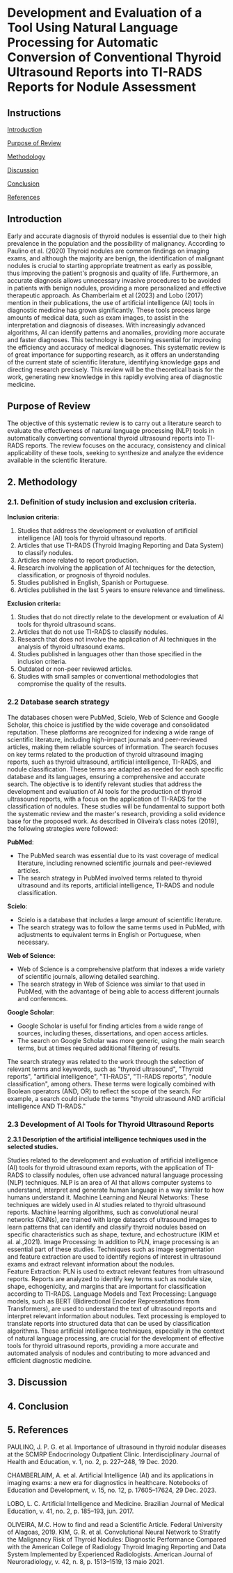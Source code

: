 # Development and Evaluation of a Tool Using Natural Language Processing for Automatic Conversion of Conventional Thyroid Ultrasound Reports into TI-RADS Reports for Nodule Assessment #

## Instructions ##

[Introduction ](https://github.com/maluvreis/mlvr/edit/main/Project/Revis%C3%A3o_sistem%C3%A1tica.md#1-introdu%C3%A7%C3%A3o)

[Purpose of Review](https://github.com/maluvreis/mlvr/edit/main/Project/Revis%C3%A3o_sistem%C3%A1tica.md#purpose-of-review) 

[Methodology](https://github.com/maluvreis/mlvr/edit/main/Project/Revis%C3%A3o_sistem%C3%A1tica.md#4-metodologia) 

[Discussion](https://github.com/maluvreis/mlvr/edit/main/Project/Revis%C3%A3o_sistem%C3%A1tica.md#5-discuss%C3%A3o) 

[Conclusion](https://github.com/maluvreis/mlvr/edit/main/Project/Revis%C3%A3o_sistem%C3%A1tica.md#6-conclus%C3%A3o) 

[References](https://github.com/maluvreis/mlvr/edit/main/Project/Revis%C3%A3o_sistem%C3%A1tica.md#7-refer%C3%AAncias)

## Introduction ##

 Early and accurate diagnosis of thyroid nodules is essential due to their high prevalence in the population and the possibility of malignancy. According to Paulino et al. (2020) Thyroid nodules are common findings on imaging exams, and although the majority are benign, the identification of malignant nodules is crucial to starting appropriate treatment as early as possible, thus improving the patient's prognosis and quality of life. Furthermore, an accurate diagnosis allows unnecessary invasive procedures to be avoided in patients with benign nodules, providing a more personalized and effective therapeutic approach.
 As Chamberlaim et al (2023) and Lobo (2017) mention in their publications, the use of artificial intelligence (AI) tools in diagnostic medicine has grown significantly. These tools process large amounts of medical data, such as exam images, to assist in the interpretation and diagnosis of diseases. With increasingly advanced algorithms, AI can identify patterns and anomalies, providing more accurate and faster diagnoses. This technology is becoming essential for improving the efficiency and accuracy of medical diagnoses.
 This systematic review is of great importance for supporting research, as it offers an understanding of the current state of scientific literature, identifying knowledge gaps and directing research precisely. This review will be the theoretical basis for the work, generating new knowledge in this rapidly evolving area of ​​diagnostic medicine.
     
## Purpose of Review ##

The objective of this systematic review is to carry out a literature search to evaluate the effectiveness of natural language processing (NLP) tools in automatically converting conventional thyroid ultrasound reports into TI-RADS reports. The review focuses on the accuracy, consistency and clinical applicability of these tools, seeking to synthesize and analyze the evidence available in the scientific literature.

## 2. Methodology ##

 ### 2.1. Definition of study inclusion and exclusion criteria.
 
**Inclusion criteria:**
1. Studies that address the development or evaluation of artificial intelligence (AI) tools for thyroid ultrasound reports.
2. Articles that use TI-RADS (Thyroid Imaging Reporting and Data System) to classify nodules.
3. Articles more related to report production.
4. Research involving the application of AI techniques for the detection, classification, or prognosis of thyroid nodules.
5. Studies published in English, Spanish or Portuguese.
6. Articles published in the last 5 years to ensure relevance and timeliness.

**Exclusion criteria:**
1. Studies that do not directly relate to the development or evaluation of AI tools for thyroid ultrasound scans.
2. Articles that do not use TI-RADS to classify nodules.
3. Research that does not involve the application of AI techniques in the analysis of thyroid ultrasound exams.
4. Studies published in languages ​​other than those specified in the inclusion criteria.
5. Outdated or non-peer reviewed articles.
6. Studies with small samples or conventional methodologies that compromise the quality of the results.

### 2.2 Database search strategy

 The databases chosen were PubMed, Scielo, Web of Science and Google Scholar, this choice is justified by the wide coverage and consolidated reputation. These platforms are recognized for indexing a wide range of scientific literature, including high-impact journals and peer-reviewed articles, making them reliable sources of information. The search focuses on key terms related to the production of thyroid ultrasound imaging reports, such as thyroid ultrasound, artificial intelligence, TI-RADS, and nodule classification. These terms are adapted as needed for each specific database and its languages, ensuring a comprehensive and accurate search. The objective is to identify relevant studies that address the development and evaluation of AI tools for the production of thyroid ultrasound reports, with a focus on the application of TI-RADS for the classification of nodules. These studies will be fundamental to support both the systematic review and the master's research, providing a solid evidence base for the proposed work.
As described in Oliveira’s class notes (2019), the following strategies were followed:

**PubMed**:
   - The PubMed search was essential due to its vast coverage of medical literature, including renowned scientific journals and peer-reviewed articles.
   - The search strategy in PubMed involved terms related to thyroid ultrasound and its reports, artificial intelligence, TI-RADS and nodule classification.
 

 **Scielo**:
   - Scielo is a database that includes a large amount of scientific literature.
   - The search strategy was to follow the same terms used in PubMed, with adjustments to equivalent terms in English or Portuguese, when necessary.
 
**Web of Science**:
   - Web of Science is a comprehensive platform that indexes a wide variety of scientific journals, allowing detailed searching.
   - The search strategy in Web of Science was similar to that used in PubMed, with the advantage of being able to access different journals and conferences.
   

**Google Scholar**:
   - Google Scholar is useful for finding articles from a wide range of sources, including theses, dissertations, and open access articles.
   - The search on Google Scholar was more generic, using the main search terms, but at times required additional filtering of results.

The search strategy was related to the work through the selection of relevant terms and keywords, such as "thyroid ultrasound", "Thyroid reports", "artificial intelligence", "TI-RADS", "TI-RADS reports", "nodule classification", among others. These terms were logically combined with Boolean operators (AND, OR) to reflect the scope of the search. For example, a search could include the terms "thyroid ultrasound AND artificial intelligence AND TI-RADS."

### 2.3 Development of AI Tools for Thyroid Ultrasound Reports

  **2.3.1 Description of the artificial intelligence techniques used in the selected studies.**
  
  Studies related to the development and evaluation of artificial intelligence (AI) tools for thyroid ultrasound exam reports, with the application of TI-RADS to classify nodules, often use advanced natural language processing (NLP) techniques. NLP is an area of ​​AI that allows computer systems to understand, interpret and generate human language in a way similar to how humans understand it.
  Machine Learning and Neural Networks: These techniques are widely used in AI studies related to thyroid ultrasound reports. Machine learning algorithms, such as convolutional neural networks (CNNs), are trained with large datasets of ultrasound images to learn patterns that can identify and classify thyroid nodules based on specific characteristics such as shape, texture, and echostructure (KIM et al. al.,2021).
 Image Processing: In addition to PLN, image processing is an essential part of these studies. Techniques such as image segmentation and feature extraction are used to identify regions of interest in ultrasound exams and extract relevant information about the nodules.    
 Feature Extraction: PLN is used to extract relevant features from ultrasound reports. Reports are analyzed to identify key terms such as nodule size, shape, echogenicity, and margins that are important for classification according to TI-RADS. 
 Language Models and Text Processing: Language models, such as BERT (Bidirectional Encoder Representations from Transformers), are used to understand the text of ultrasound reports and interpret relevant information about nodules. 
  Text processing is employed to translate reports into structured data that can be used by classification algorithms. These artificial intelligence techniques, especially in the context of natural language processing, are crucial for the development of effective tools for thyroid ultrasound reports, providing a more accurate and automated analysis of nodules and contributing to more advanced and efficient diagnostic medicine.

## 3. Discussion ##


## 4. Conclusion ##


## 5. References ##

PAULINO, J. P. G. et al. Importance of ultrasound in thyroid nodular diseases at the SCMRP Endocrinology Outpatient Clinic. Interdisciplinary Journal of Health and Education, v. 1, no. 2, p. 227–248, 19 Dec. 2020.

CHAMBERLAIM, A. et al. Artificial Intelligence (AI) and its applications in imaging exams: a new era for diagnostics in healthcare. Notebooks of Education and Development, v. 15, no. 12, p. 17605–17624, 29 Dec. 2023.

LOBO, L. C. Artificial Intelligence and Medicine. Brazilian Journal of Medical Education, v. 41, no. 2, p. 185–193, jun. 2017.

OLIVEIRA, M.C. How to find and read a Scientific Article. Federal University of Alagoas, 2019.
KIM, G. R. et al. Convolutional Neural Network to Stratify the Malignancy Risk of Thyroid Nodules: Diagnostic Performance Compared with the American College of Radiology Thyroid Imaging Reporting and Data System Implemented by Experienced Radiologists. American Journal of Neuroradiology, v. 42, n. 8, p. 1513–1519, 13 maio 2021.

‌

